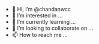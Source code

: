 - 👋 Hi, I’m @chandanwcc
- 👀 I’m interested in ...
- 🌱 I’m currently learning ...
- 💞️ I’m looking to collaborate on ...
- 📫 How to reach me ...

<!---
chandanwcc/chandanwcc is a ✨ special ✨ repository because its `README.md` (this file) appears on your GitHub profile.
You can click the Preview link to take a look at your changes.
--->
